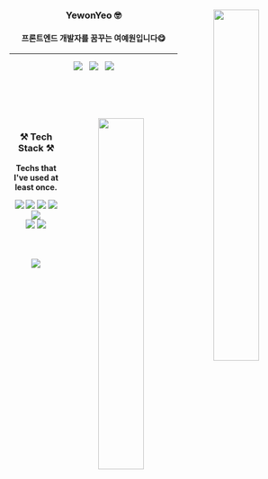 <div align="center">
 <img title_color="000000" align="right" width="40%" src="https://github-readme-stats.vercel.app/api/top-langs/?username=YewonYeo&layout=compact&title_color=c95975"/>

 <h3> YewonYeo 🤓</h3>
    <h4>프론트엔드 개발자를 꿈꾸는 여예원입니다😋</h4>
 <hr style="height: 0.1px;" />
<!-- 뱃지 
<a href="[1. 연결하고싶은 사이트 url]" target="_blank"><img src="https://img.shields.io/badge/[2. 등록하려는 이름]-[3. #을 뺀 나머지 색깔코드]?style=flat-square&logo=[4. 로고명(아이콘명)]&logoColor=white"/></a> -->  
<p>
 <a href="https://blog.naver.com/tbwmwjstk" target="_blank"><img src="https://img.shields.io/badge/Blog-03C75A?style=flat&logo=Naver&logoColor=white"/></a>
 &nbsp;
 <a href="https://yeeeh.tistory.com/" target="_blank"><img src="https://img.shields.io/badge/Tistory-9999FF?style=flat&logoColor=white"/></a>
  &nbsp;
 <img src="http://mazassumnida.wtf/api/mini/generate_badge?boj=yeeeh">
 </p>
 
 <br/>
   <br/>
   <br/>
   <br/>

  <img align="right" width="40%" src="https://github-readme-stats.vercel.app/api?username=YewonYeo&show_icons=true&title_color=c95975"/>

 

 <h3><b>⚒ Tech Stack ⚒</b></h3>
<p><b>Techs that I've used at least once.</b></h4></p>
<!--기술스택-->
<!--사이트주소: https://simpleicons.org/-->
<!--샘플: <img src="https://img.shields.io/badge/뱃지에표시할이름-색상?style=for-the-badge&logo=로고이름&logoColor=white"> -->

<img src="https://img.shields.io/badge/java-007396?style=for-the-badge&logo=java&logoColor=white">
<img src="https://img.shields.io/badge/HTML5-E34F26?style=for-the-badge&logo=HTML5&logoColor=white"> 
<img src="https://img.shields.io/badge/CSS3-1572B6?style=for-the-badge&logo=CSS3&logoColor=white">
<img src="https://img.shields.io/badge/JavaScript-F7DF1E?style=for-the-badge&logo=JavaScript&logoColor=white">
<img src="https://img.shields.io/badge/TypeScript-3178C6?style=for-the-badge&logo=TypeScript&logoColor=white">
<br/>
<img src="https://img.shields.io/badge/Vue.js-4FC08D?style=for-the-badge&logo=Vue.js&logoColor=white">
<img src="https://img.shields.io/badge/React-61DAFB?style=for-the-badge&logo=React&logoColor=white">

 

</div>
<br/>
<br/>
<br/>
<div align="center">
 
 <img src="https://activity-graph.herokuapp.com/graph?username=YewonYeo&theme=dracula&bg_color=ffffff&line=c95975&title_color=000000&color=000000&hide_border=false"/>
 
</div>
